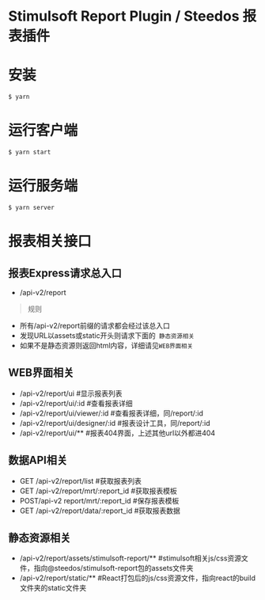 # Stimulsoft Report Plugin / Steedos 报表插件

# 安装

```
$ yarn
```

# 运行客户端
```
$ yarn start
```

# 运行服务端
```
$ yarn server
```

# 报表相关接口

## 报表Express请求总入口
- /api-v2/report
> 规则 
- 所有/api-v2/report前缀的请求都会经过该总入口
- 发现URL以assets或static开头则请求下面的` 静态资源相关`
- 如果不是静态资源则返回html内容，详细请见`WEB界面相关`


## WEB界面相关
- /api-v2/report/ui #显示报表列表
- /api-v2/report/ui/:id #查看报表详细
- /api-v2/report/ui/viewer/:id #查看报表详细，同/report/:id
- /api-v2/report/ui/designer/:id #报表设计工具，同/report/:id
- /api-v2/report/ui/** #报表404界面，上述其他url以外都进404

## 数据API相关
- GET /api-v2/report/list #获取报表列表
- GET /api-v2/report/mrt/:report_id #获取报表模板
- POST/api-v2 report/mrt/:report_id #保存报表模板
- GET /api-v2/report/data/:report_id #获取报表数据


## 静态资源相关
- /api-v2/report/assets/stimulsoft-report/** #stimulsoft相关js/css资源文件，指向@steedos/stimulsoft-report包的assets文件夹
- /api-v2/report/static/** #React打包后的js/css资源文件，指向react的build文件夹的static文件夹



